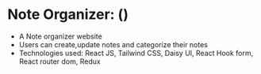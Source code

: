 # Note Organizer: ()

- A Note organizer website
- Users can create,update notes and categorize their notes
- Technologies used: React JS, Tailwind CSS, Daisy UI, React Hook form, React router dom, Redux
